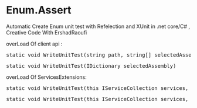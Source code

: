 # Enum.Assert  
Automatic Create Enum unit test with Refelection and XUnit in .net core/C# , Creative Code With ErshadRaoufi

overLoad Of client api : 

<pre>static void WriteUnitTest(string path, string[] selectedAssembly)</pre>

<pre>static void WriteUnitTest(IDictionary<string, string> selectedAssembly)</pre>

overLoad Of ServicesExtensions: 

<pre>static void WriteUnitTest(this IServiceCollection services, string path, string[] selectedAssembly)</pre>

<pre>static void WriteUnitTest(this IServiceCollection services, IDictionary<string, string> selectedAssembly)</pre>

